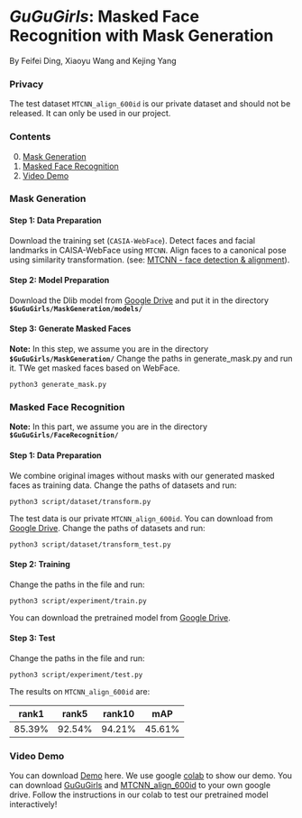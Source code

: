 # *GuGuGirls*: Masked Face Recognition with Mask Generation

By Feifei Ding, Xiaoyu Wang and Kejing Yang

### Privacy

The test dataset `MTCNN_align_600id` is our private dataset and should not be released. It can only be used in our project.


### Contents
0. [Mask Generation](#mask-generation)
0. [Masked Face Recognition](#masked-face-recognition)
0. [Video Demo](#video-demo)


### Mask Generation

#### Step 1: Data Preparation
Download the training set (`CASIA-WebFace`). Detect faces and facial landmarks in CAISA-WebFace using `MTCNN`. Align faces to a canonical pose using similarity transformation. (see: [MTCNN - face detection & alignment](https://github.com/kpzhang93/MTCNN_face_detection_alignment)). 

#### Step 2: Model Preparation
Download the Dlib model from [Google Drive](https://drive.google.com/file/d/16Zv5y2MJUShO6xNE_hV45WdzN-zesMJ5/view?usp=sharing) and put it in the directory **`$GuGuGirls/MaskGeneration/models/`**


#### Step 3: Generate Masked Faces
**Note:** In this step, we assume you are in the directory **`$GuGuGirls/MaskGeneration/`**
Change the paths in generate_mask.py and run it. TWe get masked faces based on WebFace.

```Shell
python3 generate_mask.py
``` 
	

### Masked Face Recognition
**Note:** In this part, we assume you are in the directory **`$GuGuGirls/FaceRecognition/`**

#### Step 1: Data Preparation
We combine original images without masks with our generated masked faces as training data.
Change the paths of datasets and run:

```Shell
python3 script/dataset/transform.py
```

The test data is our private `MTCNN_align_600id`. You can download from [Google Drive](https://drive.google.com/drive/folders/1e5AHQ7qNPZZ6QldWfs-cfYJyj7mkQ4JM?usp=sharing). 
Change the paths of datasets and run:

```Shell
python3 script/dataset/transform_test.py
```

#### Step 2: Training
Change the paths in the file and run:
	
```Shell
python3 script/experiment/train.py
```
You can download the pretrained model from [Google Drive](https://drive.google.com/file/d/1BNDbwM_SS9GX7g2kSaStllN8it8FRtJt/view?usp=sharing). 

#### Step 3: Test
Change the paths in the file and run:
	
```Shell
python3 script/experiment/test.py
```

The results on `MTCNN_align_600id` are:

rank1 |rank5|rank10|mAP
:---:|:---:|:---:|:---:
85.39%|92.54%|94.21%|45.61%



### Video Demo
You can download [Demo](demo.mov) here.
We use google [colab](https://colab.research.google.com/drive/1esy30GNED8aHe7NWjE2GHZUT-wkUMHw5?usp=sharing) to show our demo. You can download [GuGuGirls](https://drive.google.com/drive/folders/16SdaTUtBLBU7arjZ_qem0SeW232hGi4I?usp=sharing) and [MTCNN_align_600id](https://drive.google.com/drive/folders/1e5AHQ7qNPZZ6QldWfs-cfYJyj7mkQ4JM?usp=sharing) to your own google drive. Follow the instructions in our colab to test our pretrained model interactively!








